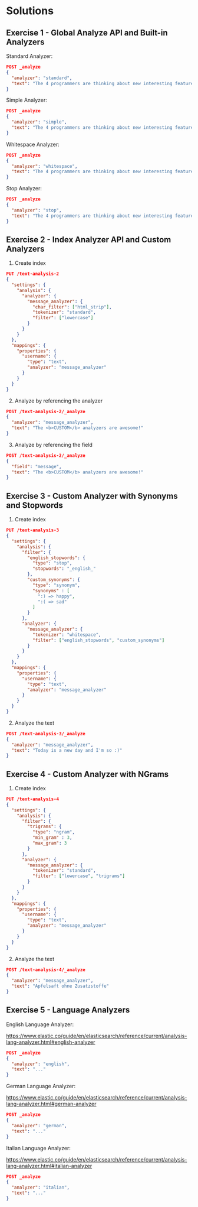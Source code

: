 # Solutions

## Exercise 1 - Global Analyze API and Built-in Analyzers

Standard Analyzer:

```json
POST _analyze
{
  "analyzer": "standard",
  "text": "The 4 programmers are thinking about new interesting features that they should implement using XP."
}
```

Simple Analyzer:

```json
POST _analyze
{
  "analyzer": "simple",
  "text": "The 4 programmers are thinking about new interesting features that they should implement using XP."
}
```

Whitespace Analyzer:

```json
POST _analyze
{
  "analyzer": "whitespace",
  "text": "The 4 programmers are thinking about new interesting features that they should implement using XP."
}
```

Stop Analyzer:

```json
POST _analyze
{
  "analyzer": "stop",
  "text": "The 4 programmers are thinking about new interesting features that they should implement using XP."
}
```

## Exercise 2 - Index Analyzer API and Custom Analyzers

1. Create index

```json
PUT /text-analysis-2
{
  "settings": {
    "analysis": {
      "analyzer": {
        "message_analyzer": {
          "char_filter": ["html_strip"],
          "tokenizer": "standard",
          "filter": ["lowercase"]
        }
      }
    }
  },
  "mappings": {
    "properties": {
      "username": {
        "type": "text",
        "analyzer": "message_analyzer"
      }
    }
  }
}
```

2. Analyze by referencing the analyzer

```json
POST /text-analysis-2/_analyze
{
  "analyzer": "message_analyzer",
  "text": "The <b>CUSTOM</b> analyzers are awesome!"
}
```

3. Analyze by referencing the field

```json
POST /text-analysis-2/_analyze
{
  "field": "message",
  "text": "The <b>CUSTOM</b> analyzers are awesome!"
}
```

## Exercise 3 - Custom Analyzer with Synonyms and Stopwords

1. Create index

```json
PUT /text-analysis-3
{
  "settings": {
    "analysis": {
      "filter": {
        "english_stopwords": {
          "type": "stop",
          "stopwords": "_english_"
        },
        "custom_synonyms": {
          "type": "synonym",
          "synonyms" : [
            ":) => happy",
            ":( => sad"
          ]
        }
      },
      "analyzer": {
        "message_analyzer": {
          "tokenizer": "whitespace",
          "filter": ["english_stopwords", "custom_synonyms"]
        }
      }
    }
  },
  "mappings": {
    "properties": {
      "username": {
        "type": "text",
        "analyzer": "message_analyzer"
      }
    }
  }
}
```

2. Analyze the text

```json
POST /text-analysis-3/_analyze
{
  "analyzer": "message_analyzer",
  "text": "Today is a new day and I'm so :)"
}
```

## Exercise 4 - Custom Analyzer with NGrams

1. Create index

```json
PUT /text-analysis-4
{
  "settings": {
    "analysis": {
      "filter": {
        "trigrams": {
          "type": "ngram",
          "min_gram" : 3,
          "max_gram": 3
        }
      },
      "analyzer": {
        "message_analyzer": {
          "tokenizer": "standard",
          "filter": ["lowercase", "trigrams"]
        }
      }
    }
  },
  "mappings": {
    "properties": {
      "username": {
        "type": "text",
        "analyzer": "message_analyzer"
      }
    }
  }
}
```

2. Analyze the text

```json
POST /text-analysis-4/_analyze
{
  "analyzer": "message_analyzer",
  "text": "Apfelsaft ohne Zusatzstoffe"
}
```

## Exercise 5 - Language Analyzers

English Language Analyzer:

https://www.elastic.co/guide/en/elasticsearch/reference/current/analysis-lang-analyzer.html#english-analyzer

```json
POST _analyze
{
  "analyzer": "english",
  "text": "..."
}
```

German Language Analyzer:

https://www.elastic.co/guide/en/elasticsearch/reference/current/analysis-lang-analyzer.html#german-analyzer

```json
POST _analyze
{
  "analyzer": "german",
  "text": "..."
}
```

Italian Language Analyzer:

https://www.elastic.co/guide/en/elasticsearch/reference/current/analysis-lang-analyzer.html#italian-analyzer

```json
POST _analyze
{
  "analyzer": "italian",
  "text": "..."
}
```
